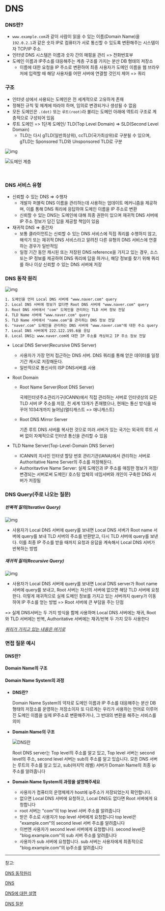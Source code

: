 # DNS

### DNS란?

-  `www.example.com`과 같이 사람이 읽을 수 있는 이름(Domain Name)을 `192.0.2.1`과 같은 숫자 IP로 컴퓨터가 서로 통신할 수 있도록 변환해주는 시스템이자 TCP/IP 주소
  - 인터넷 DNS 시스템은 이름과 숫자 간의 매핑을 관리 => 전화번호부
- 도메인 이름과 IP주소를 대응해주는 계층 구조를 가지는 분산 DB 형태의 저장소
  - 이름에 대한 요청을 IP 주소로 변환하여 최종 사용자가 도메인 이름을 웹 브라우저에 입력할 때 해당 사용자를 어떤 서버에 연결할 것인지 제어 => 쿼리



### 구조

- 인터넷 상에서 사용되는 도메인은 전 세계적으로 고유하게 존재
- 정해진 규칙 및 체계에 따라야 하며, 임의로 변경되거나 생성될 수 없음
- 모든 도메인은 `.(dot)` 또는 `루트(root)`라 불리는 도메인 아래에 역트리 구조로 계층적으로 구성되어 있음
- 루트 도메인 => 1단계 도메인/ TLD(Top Level Domain) => SLD(Second Level Domain)
  - TLD는 다시 gTLD(일반최상위), ccTLD(국가최상위)로 구분될 수 있으며, gTLD는 Sponsored TLD와 Unsponsored TLD로 구분

![img](https://t1.daumcdn.net/cfile/tistory/997DA9405BDFB7B71E)

![도메인 계층](https://user-images.githubusercontent.com/49037411/133917384-800f25f0-6b20-424e-8dc5-675f0ec42987.png)

<br>

### DNS 서비스 유형

- 신뢰할 수 있는 DNS => 수행자
  - 개발자 퍼블릭 DNS 이름을 관리하는데 사용하는 업데이트 메커니즘을 제공하며, 이를 통해 DNS 쿼리에 응답하여 도메인 이름을 IP 주소로 변환
  - 신뢰할 수 있는 DNS는 도메인에 대해 최종 권한이 있으며 재귀적 DNS 서버에 IP 주소 정보가 담긴 답을 제공할 책임이 있음
- 재귀적 DNS => 중간자
  - 보통 클라이언트는 신뢰할 수 있는 DNS 서비스에 직접 쿼리를 수행하지 않고, 해석기 또는 재귀적 DNS 서비스라고 알려진 다른 유형의 DNS 서비스에 연결하는 경우가 일반적임
  - 일정 기간 동안 캐시된 또는 저장된 DNS reference을 가지고 있는 경우, 소스 또는 IP 정보를 제공하여 DNS 쿼리에 답을 하거나, 해당 정보를 찾기 위해 쿼리를 하나 이상 신뢰할 수 있는 DNS 서버에 저장

### DNS 동작 원리

![img](https://t1.daumcdn.net/cfile/tistory/99C16C455BDFBB2A23)

```
1. 도메인을 먼저 Local DNS 서버에 "www.naver.com" query
2. Local DNS 서버에 정보가 없다면 Root DNS 서버에 "www.naver.com" query
3. Root DNS 서버에서 "com" 도메인을 관리하는 TLD 서버 정보 전달
4. TLD Name 서버에 "www.naver.com" query
5. TLD Name 서버에서 "name.com"을 관리하는 DNS 정보 전달
6. "naver.com" 도메인을 관리하는 DNS 서버에 "www.naver.com"에 대한 주소 query
7. Local DNS 서버에게 222.122.195.6을 응답
8. Local DNS는 www.naver.com에 대한 IP 주소를 캐싱하고 IP 주소 정보 전달
```

- Local DNS Server(Recursive DNS Server)

  - 사용자가 가장 먼저 접근하는 DNS 서버. DNS 쿼리를 통해 얻은 데이터를 일정 기간 캐시로 저장해둔다.
  - 일반적으로 통신사의 ISP DNS서버를 사용

- Root Domain

  - Root Name Server(Root DNS Server)

    국제인터넷주소관리기구(ICANN)에서 직접 관리하는 서버로 인터넷상의 모든 TLD 서버 IP 주소를 저장, 전 세계 13개가 존재했으나, 현재는 통신 방식을 바꾸어 1034개까지 늘어남(멀티캐스트 => 애니캐스트)

  - Root DNS Mirror Server

    기존 루트 DNS 서버를 복사한 것으로 미러 서버가 있는 국가는 외국의 루트 서버 없이 자체적으로 인터넷 통신을 관리할 수 있음

- TLD Name Server(Top-Level-Domain DNS Server)

  - ICANN의 지사인 인터넷 할당 번호 관리기관(IANA)에서 관리하는 서버로 Authoritative Name Server의 주소를 저장해둔다.
  - Authoritavtive Name Server: 실제 도메인과 IP 주소를 매칭한 정보가 저장/변경되는 서버로써 도메인/ 호스팅 업체의 네임서버와 개인이 구축한 DNS 서버가 저장됨



### DNS Query(주로 나오는 질문)

##### 반복적 질의(Iterative Query)

![img](https://user-images.githubusercontent.com/49037411/133917371-a6ade083-67e3-40c6-bfcf-ab66da7314e5.png)

- 사용자가 Local DNS 서버에 query를 보내면 Local DNS 서버가 Root name 서버에 query를 보내 TLD 서버의 주소를 반환받고, 다시 TLD 서버에 query를 보낸다. 이를 최종 IP 주소를 받을 때까지 요청과 응답을 계속해서 Local DNS 서버가 반복하는 방법



##### 재귀적 질의(Recursive Query)

![img](https://user-images.githubusercontent.com/49037411/133917392-cd194259-7aaf-4d01-9a04-e249364b27f8.png)

- 사용자가 Local DNS 서버에 query를 보내면 Local DNS server가 Root name 서버에 query를 보내고, Root 서버는 자신의 서버에 없으면 해당 TLD 서버에 요청한다. 이렇게 재귀적으로 실제 도메인 정보를 가지고 있는 서버까지 query가 이동하여 IP 주소를 얻는 방법 => Root 서버에 큰 부담을 주는 단점

=> 실제 DNS서버는 두 가지 방식을 함께 사용하며 Local DNS 서버에는 재귀, Root와 TLD 서버에는 반복, Authoritative 서버에는 재귀/반복 두 가지 모두 사용한다



[*쿼리가 가지고 있는 내용은 여기로*](http://contents.kocw.or.kr/document/lec/2012/AnDong/ChungJoongSoo/5-2.pdf)



### 면접 질문 예시

#### DNS란?

#### Domain Name의 구조

#### Domain Name System의 과정

























- **DNS란?**

  Domain Name System의 약자로 도메인 이름과 IP 주소를 대응해주는 분산 DB 형태의 저장소를 운영하는 저장소이자 또 다르게는 우리가 사용하는 언어로 이루어진 도메인 이름을 실제 IP주소로 변환해주거나, 그 반대의 변환을 해주는 서비스를 의미

- **Domain Name의 구조**

  ![DNS란](https://github.com/SSAFY-CS-STUDY/Tech_interview/raw/main/01.network/kmj/images/dnsServer.png)

  Root DNS server는 Top level의 주소를 알고 있고, Top level 서버는 second level의 주소, second level 서버는 sub의 주소를 알고 있습니다. 모든 DNS 서버는 루트의 주소를 알고 있고, sub(마지막 레벨) 서버가 Domain Name의 최종 ip 주소를 알려줍니다

- **Domain Name System의 과정을 설명해주세요**

  - 사용자가 컴퓨터의 운영체제가 host에 ip주소가 저장되었는지 확인합니다.
  - 없으면 Local DNS 서버에 요청하고, Local DNS도 없다면 Root 서버에게 요청합니다
  - root 서버는 "com"의 top level 서버 주소를 알려줍니다
  - 받은 주소로 사용자가 top level 서버에게 요청합니다 top level은 "example.com"의 second level 서버 주소를 알려줍니다
  - 이번엔 사용자가 second level 서버에게 요청합니다. second level은 "blog.example.com"의 sub 서버 주소를 알려줍니다
  - 사용자가 sub 서버에 요청합니다. sub 서버는 사용자에게 최종적으로 "blog.example.com"의 ip주소를 알려줍니다

---

참고:

[DNS 동작원리](https://ijbgo.tistory.com/27)

[DNS](https://github.com/hongcheol/CS-study/tree/main/Network#dns
)

[DNS에 대한 설명](https://hwan-shell.tistory.com/320)

[DNS 질문](https://github.com/SSAFY-CS-STUDY/Tech_interview/blob/main/01.network/kmj/21.01.16.md)